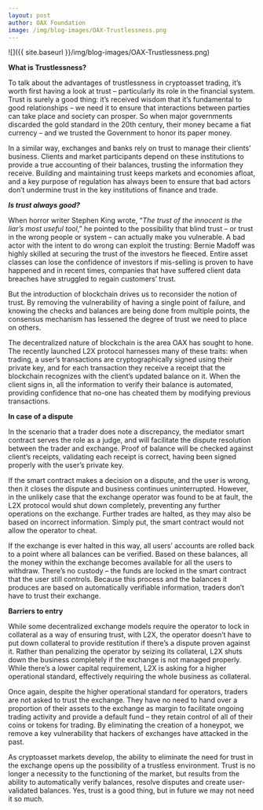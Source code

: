 ```yaml
---
layout: post
author: OAX Foundation
image: /img/blog-images/OAX-Trustlessness.png
---
```


![]({{ site.baseurl }}/img/blog-images/OAX-Trustlessness.png)

<b>What is Trustlessness?</b>

To talk about the advantages of trustlessness in cryptoasset trading, it’s worth first having a look at trust – particularly its role in the financial system.  Trust is surely a good thing: it’s received wisdom that it’s fundamental to good relationships – we need it to ensure that interactions between parties can take place and society can prosper.  So when major governments discarded the gold standard in the 20th century, their money became a fiat currency – and we trusted the Government to honor its paper money.  

In a similar way, exchanges and banks rely on trust to manage their clients’ business. Clients and market participants depend on these institutions to provide a true accounting of their balances, trusting the information they receive.  Building and maintaining trust keeps markets and economies afloat, and a key purpose of regulation has always been to ensure that bad actors don’t undermine trust in the key institutions of finance and trade. 

<b><i>Is trust always good?</i></b>

When horror writer Stephen King wrote, “<i>The trust of the innocent is the liar’s most useful tool</i>,” he pointed to the possibility that blind trust – or trust in the wrong people or system – can actually make you vulnerable.  A bad actor with the intent to do wrong can exploit the trusting: Bernie Madoff was highly skilled at securing the trust of the investors he fleeced. Entire asset classes can lose the confidence of investors if mis-selling is proven to have happened and in recent times, companies that have suffered client data breaches have struggled to regain customers’ trust.  

But the introduction of blockchain drives us to reconsider the notion of trust. By removing the vulnerability of having a single point of failure, and knowing the checks and balances are being done from multiple points, the consensus mechanism has lessened the degree of trust we need to place on others.   

The decentralized nature of blockchain is the area OAX has sought to hone. The recently launched L2X protocol harnesses many of these traits: when trading, a user’s transactions are cryptographically signed using their private key, and for each transaction they receive a receipt that the blockchain recognizes with the client’s updated balance on it. When the client signs in, all the information to verify their balance is automated, providing confidence that no-one has cheated them by modifying previous transactions. 

<b>In case of a dispute</b>

In the scenario that a trader does note a discrepancy, the mediator smart contract serves the role as a judge, and will facilitate the dispute resolution between the trader and exchange. Proof of balance will be checked against client’s receipts, validating each receipt is correct, having been signed properly with the user’s private key.  

If the smart contract makes a decision on a dispute, and the user is wrong, then it closes the dispute and business continues uninterrupted. However, in the unlikely case that the exchange operator was found to be at fault, the L2X protocol would shut down completely, preventing any further operations on the exchange. Further trades are halted, as they may also be based on incorrect information.  Simply put, the smart contract would not allow the operator to cheat.  

If the exchange is ever halted in this way, all users’ accounts are rolled back to a point where  all balances can be verified.  Based on these balances, all the money within the exchange becomes available for all the users to withdraw. There’s no custody – the funds are locked in the smart contract that the user still controls. Because this process and the balances it produces are based on automatically verifiable information, traders don’t have to trust their exchange.

<b>Barriers to entry</b>

While some decentralized exchange models require the operator to lock in collateral as a way of ensuring trust, with L2X, the operator doesn’t have to put down collateral to provide restitution if there’s a dispute proven against it. Rather than penalizing the operator by seizing its collateral, L2X shuts down the business completely if the exchange is not managed properly. While there’s a lower capital requirement, L2X is asking for a higher operational standard, effectively requiring the whole business as collateral.

Once again, despite the higher operational standard for operators, traders are not asked to trust the exchange. They have no need to hand over a proportion of their assets to the exchange as margin to facilitate ongoing trading activity and provide a default fund – they retain control of all of their coins or tokens for trading.  By eliminating the creation of a honeypot, we remove a key vulnerability that hackers of exchanges have attacked in the past.  

As cryptoasset markets develop, the ability to eliminate the need for trust in the exchange opens up the possibility of a trustless environment. Trust is no longer a necessity to the functioning of the market, but results from the ability to automatically verify balances, resolve disputes and create user-validated balances. Yes, trust is a good thing, but in future we may not need it so much.  




